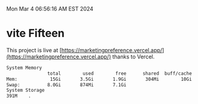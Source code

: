 Mon Mar  4 06:56:16 AM EST 2024

# vite Fifteen


This project is live at [https://marketingpreference.vercel.app/](https://marketingpreference.vercel.app/) thanks to Vercel.

```bash
System Memory
               total        used        free      shared  buff/cache   available
Mem:            15Gi       3.5Gi       1.9Gi       304Mi        10Gi        11Gi
Swap:          8.0Gi       874Mi       7.1Gi
System Storage
391M	.
